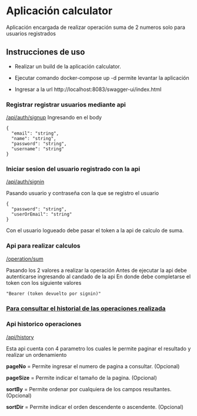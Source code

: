 # Aplicación calculator

Aplicación encargada de realizar operación suma de 2 numeros solo para usuarios registrados

## Instrucciones de uso

- Realizar un build de la aplicación calculator.

- Ejecutar comando docker-compose up -d permite levantar la aplicación

- Ingresar a la url http://localhost:8083/swagger-ui/index.html

### Registrar registrar usuarios mediante api
[/api/auth/signup](http://localhost:8083/swagger-ui/index.html#/user-rest-controller/registerUserUsingPOST)
Ingresando en el body
~~~~
{
  "email": "string",
  "name": "string",
  "password": "string",
  "username": "string"
}
~~~~

### Iniciar sesion del usuario registrado con la api
[/api/auth/signin](http://localhost:8083/swagger-ui/index.html#/user-rest-controller/authenticateUserUsingPOST)

Pasando usuario y contraseña con la que se registro el usuario
~~~~
{
  "password": "string",
  "userOrEmail": "string"
}
~~~~
Con el usuario logueado debe pasar el token a la api de calculo de suma.

### Api para realizar calculos
[/operation/sum](http://localhost:8083/swagger-ui/index.html#/operation-rest-controller/sumUsingGET)

Pasando los 2 valores a realizar la operación
Antes de ejecutar la api debe autenticarse ingresando al candado de la api
En donde debe completarse el token con los siguiente valores
~~~~
"Bearer (token devuelto por signin)"
~~~~
### [Para consultar el historial de las operaciones realizada]()

### Api historico operaciones
[/api/history](http://localhost:8083/swagger-ui/index.html#/history-api-rest-controller/getAllPostsUsingGET)

Esta api cuenta con 4 parametro los cuales le permite paginar el resultado y realizar un ordenamiento

**pageNo** = Permite ingresar el numero de pagina a consultar. (Opcional)

**pageSize** = Permite indicar el tamaño de la pagina. (Opcional)

**sortBy** = Permite ordenar por cualquiera de los campos resultantes. (Opcional)

**sortDir** = Permite indicar el orden descendente o ascendente. (Opcional)